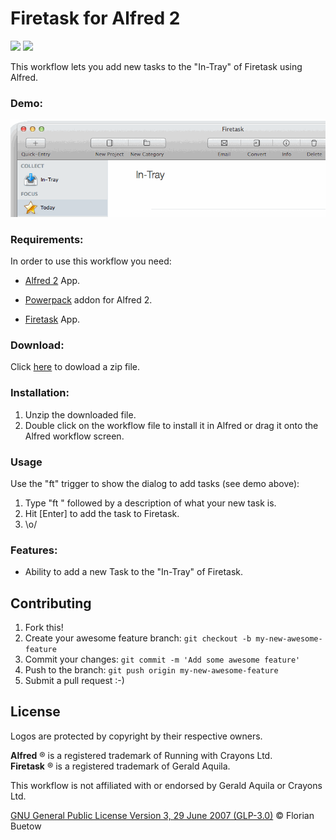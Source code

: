Firetask for Alfred 2
==============
<span>
<img src="http://www.alfredapp.com/images/logo.png" width="80px" border=0>
<img src="http://www.firetask.com/images/icon-firetask-mac.png" width="80px" border=0>
</span><br/>

This workflow lets you add new tasks to the "In-Tray" of Firetask using Alfred.

### Demo:
![Firetask for Alfred workflow in action](screenshot.gif "Firetask for Alfred workflow in action")


### Requirements:

In order to use this workflow you need:

- [Alfred 2](http://www.alfredapp.com "Alfred - Productivity App for Mac OS X") App.
- [Powerpack](http://www.alfredapp.com/powerpack/ "Boost your productivity even further with the Powerpack") addon for Alfred 2.

- [Firetask](http://www.firetask.com "Firetask: Project-oriented GTD Task Management for Mac OS X") App.

### Download:

Click [here](https://github.com/fbcom/alfred2firetask/archive/master.zip) to dowload a zip file.

### Installation:

1. Unzip the downloaded file.
2. Double click on the workflow file to install it in Alfred or drag it onto the Alfred workflow screen.

### Usage

Use the "ft" trigger to show the dialog to add tasks (see demo above):

1. Type "ft " followed by a description of what your new task is.
2. Hit [Enter] to add the task to Firetask.
3. \o/

### Features:

- Ability to add a new Task to the "In-Tray" of Firetask.

## Contributing

1. Fork this!
2. Create your awesome feature branch: `git checkout -b my-new-awesome-feature`
3. Commit your changes: `git commit -m 'Add some awesome feature'`
4. Push to the branch: `git push origin my-new-awesome-feature`
5. Submit a pull request :-)

## License

Logos are protected by copyright by their respective owners.<br/>

__Alfred__ &reg; is a registered trademark of Running with Crayons Ltd.<br/>
__Firetask__ &reg; is a registered trademark of Gerald Aquila.<br/>


This workflow is not affiliated with or endorsed by Gerald Aquila or Crayons Ltd.

[GNU General Public License Version 3, 29 June 2007 (GLP-3.0)](https://github.com/fbcom/alfred2firetask/blob/master/LICENSE) © Florian Buetow
